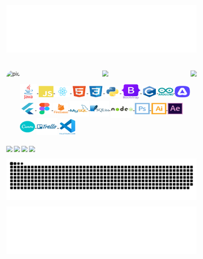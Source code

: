 <p align="top">
<img src="header.svg" />
</p>

&nbsp;


<div align="center">
  <a href="https://github.com/hackerxxx1">
    <img align="left" alt="pic" height="130" style="border-radius:50px;" src="https://w7.pngwing.com/pngs/310/121/png-transparent-ichigo-kurosaki-zangetsu-byakuya-kuchiki-hollow-bleach-ichigo-kurosaki-white-black-hair-monochrome.png">
  <img  height="150em" src="https://github-readme-stats.vercel.app/api?username=hackerxxx1&show_icons=true&theme=tokyonight&include_all_commits=true&count_private=true"/>
  <img align="right" height="150em"  src="https://github-readme-stats.vercel.app/api/top-langs/?username=hackerxxx1&layout=compact&langs_count=7&theme=tokyonight"/>
</div>
    
<div style="display: inline_block"><br>
<img align="center" alt="J" height="40" width="45" src="https://raw.githubusercontent.com/devicons/devicon/master/icons/java/java-original-wordmark.svg">
  <img align="center" alt="Js" height="30" width="40" src="https://raw.githubusercontent.com/devicons/devicon/master/icons/javascript/javascript-plain.svg">
  <img align="center" alt="React" height="30" width="40"  src="logo.svg">
  <img align="center" alt="HTML" height="30" width="40" src="https://raw.githubusercontent.com/devicons/devicon/master/icons/html5/html5-original.svg">
  <img align="center" alt="CSS" height="30" width="40" src="https://raw.githubusercontent.com/devicons/devicon/master/icons/css3/css3-original.svg">
  <img align="center" alt="Python" height="30" width="40" src="https://raw.githubusercontent.com/devicons/devicon/master/icons/python/python-original.svg">
  <img align="center" alt="bootstrap" height="40" width="50" src="https://raw.githubusercontent.com/devicons/devicon/master/icons/bootstrap/bootstrap-original-wordmark.svg">
  <img align="center" alt="C" height="30" width="40" src="https://raw.githubusercontent.com/devicons/devicon/master/icons/c/c-original.svg">
  <img align="center" alt="android" height="30" width="40" src="https://raw.githubusercontent.com/devicons/devicon/master/icons/arduino/arduino-original-wordmark.svg">
  <img align="center" alt="adonis" height="30" width="40" src="https://raw.githubusercontent.com/devicons/devicon/master/icons/adonisjs/adonisjs-original.svg">
  <img align="center" alt="flutter" height="30" width="40" src="https://raw.githubusercontent.com/devicons/devicon/master/icons/flutter/flutter-original.svg">
  <img align="center" alt="figma" height="30" width="40" src="https://raw.githubusercontent.com/devicons/devicon/master/icons/figma/figma-original.svg">
  <img align="center" alt="firebase" height="30" width="40" src="https://raw.githubusercontent.com/devicons/devicon/master/icons/firebase/firebase-plain-wordmark.svg">
  <img align="center" alt="mysql" height="40" width="50" src="https://raw.githubusercontent.com/devicons/devicon/master/icons/mysql/mysql-original-wordmark.svg">
  <img align="center" alt="Sqlite3" height="40" width="50" src="https://raw.githubusercontent.com/devicons/devicon/master/icons/sqlite/sqlite-original-wordmark.svg">
  <img align="center" alt="node" height="50" width="60" src="https://raw.githubusercontent.com/devicons/devicon/master/icons/nodejs/nodejs-original-wordmark.svg">
  <img align="center" alt="photoshop" height="30" width="40" src="https://raw.githubusercontent.com/devicons/devicon/master/icons/photoshop/photoshop-line.svg">
  <img align="center" alt="illustrator" height="30" width="40" src="https://raw.githubusercontent.com/devicons/devicon/master/icons/illustrator/illustrator-line.svg">
  <img align="center" alt="aftereffetcs" height="30" width="40" src="https://raw.githubusercontent.com/devicons/devicon/master/icons/aftereffects/aftereffects-original.svg">
  <img align="center" alt="canva" height="30" width="40" src="https://raw.githubusercontent.com/devicons/devicon/master/icons/canva/canva-original.svg">
  <img align="center" alt="trello" height="45" width="55" src="https://raw.githubusercontent.com/devicons/devicon/master/icons/trello/trello-plain-wordmark.svg">
  <img align="center" alt="vscode" height="40" width="45" src="https://raw.githubusercontent.com/devicons/devicon/master/icons/vscode/vscode-original-wordmark.svg">
  
</div>
  
  ##
 
<div> 
  <a href="https://www.youtube.com/watch?v=dQw4w9WgXcQ" target="_blank"><img src="https://img.shields.io/badge/YouTube-FF0000?style=for-the-badge&logo=youtube&logoColor=white" target="_blank"></a>
 <a href="" target="_blank"><img src="https://img.shields.io/badge/Discord-7289DA?style=for-the-badge&logo=discord&logoColor=white" target="_blank"></a> 
  <a href = "mailto:mc.grsm2@gmail.com"><img src="https://img.shields.io/badge/-Gmail-%23333?style=for-the-badge&logo=gmail&logoColor=white" target="_blank"></a>
  <a href="https://www.linkedin.com/in/gabriel-r-737126136/" target="_blank"><img src="https://img.shields.io/badge/-LinkedIn-%230077B5?style=for-the-badge&logo=linkedin&logoColor=white" target="_blank"></a> 
 
  ![Snake animation](https://github.com/hackerxxx1/hackerxxx1/blob/output/github-contribution-grid-snake.svg)
 
</div>

<p align="top">
<img src="footer.svg" />
</p>

